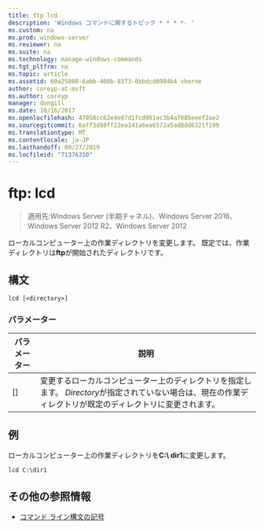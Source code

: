 ```yaml
---
title: ftp lcd
description: 'Windows コマンドに関するトピック * * * *- '
ms.custom: na
ms.prod: windows-server
ms.reviewer: na
ms.suite: na
ms.technology: manage-windows-commands
ms.tgt_pltfrm: na
ms.topic: article
ms.assetid: 60a25808-6abb-408b-8373-0bbdcd0994b4 vhorne
author: coreyp-at-msft
ms.author: coreyp
manager: dongill
ms.date: 10/16/2017
ms.openlocfilehash: 47058cc62e4e87d1fcd951ec3b4a7885eeef2ae2
ms.sourcegitcommit: 6aff3d88ff22ea141a6ea6572a5ad8dd6321f199
ms.translationtype: MT
ms.contentlocale: ja-JP
ms.lasthandoff: 09/27/2019
ms.locfileid: "71376310"
---
```

# <a name="ftp-lcd"></a>ftp: lcd

>適用先:Windows Server (半期チャネル)、Windows Server 2016、Windows Server 2012 R2、Windows Server 2012

ローカルコンピューター上の作業ディレクトリを変更します。 既定では、作業ディレクトリは**ftp**が開始されたディレクトリです。   
## <a name="syntax"></a>構文  
```  
lcd [<directory>]  
```  
### <a name="parameters"></a>パラメーター  
|パラメーター|説明|  
|-------|--------|  
|[<directory>]|変更するローカルコンピューター上のディレクトリを指定します。 *Directory*が指定されていない場合は、現在の作業ディレクトリが既定のディレクトリに変更されます。|  
## <a name="BKMK_Examples"></a>例  
ローカルコンピューター上の作業ディレクトリを**C:\ dir1**に変更します。  
```  
lcd C:\dir1  
```  
## <a name="additional-references"></a>その他の参照情報  
-   [コマンド ライン構文の記号](command-line-syntax-key.md)  
